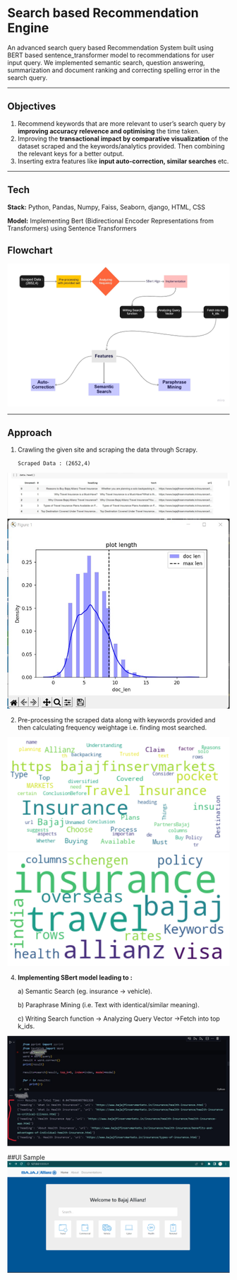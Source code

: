 # Search based Recommendation Engine
An advanced search query based Recommendation System built using BERT based sentence_transformer model to recommendations for user input query.
We implemented semantic search, question answering, summarization and document ranking and correcting spelling error in the search query.

----

## Objectives
1. Recommend keywords that are more relevant to user’s search query by **improving accuracy relevence and optimising** the time taken.
2. Improving the **transactional impact by comparative visualization** of the dataset scraped and the keywords/analytics provided. Then combining the relevant keys for a better output.
3. Inserting extra features like **input auto-correction, similar searches** etc.

----

## Tech 

**Stack:** Python, Pandas, Numpy, Faiss, Seaborn, django, HTML, CSS

**Model:** Implementing Bert (Bidirectional Encoder Representations from Transformers) using Sentence Transformers

## Flowchart


<img src="https://github.com/HackRx3/PS10_Node_Bytes/blob/master/Flowchart%20(3).jpg"/>

----

## Approach



1. Crawling the given site and scraping the data through Scrapy.

       Scraped Data : (2652,4) 
       

<img src="https://github.com/HackRx3/PS10_Node_Bytes/blob/master/datahead.jpg" />
<img src="https://github.com/HackRx3/PS10_Node_Bytes/blob/master/plot.jpeg" />

2. Pre-processing the scraped data along with keywords provided and then calculating frequency weightage i.e. finding most searched.

<img src="https://github.com/HackRx3/PS10_Node_Bytes/blob/master/scrapped%20data%20keywords.png" />
<img src="https://github.com/HackRx3/PS10_Node_Bytes/blob/master/search%20trends%20keywords.png" />

4. **Implementing SBert model leading to :**




     a) Semantic Search (eg. insurance -> vehicle).

     b) Paraphrase Mining (i.e. Text with identical/similar meaning).

     c) Writing Search function -> Analyzing Query Vector ->Fetch into top k_ids.

<img src="https://github.com/HackRx3/PS10_Node_Bytes/blob/master/Prototype.jpeg"/>


##UI Sample
<img src="https://github.com/HackRx3/PS10_Node_Bytes/blob/master/ui%20sample%202.png"/>
